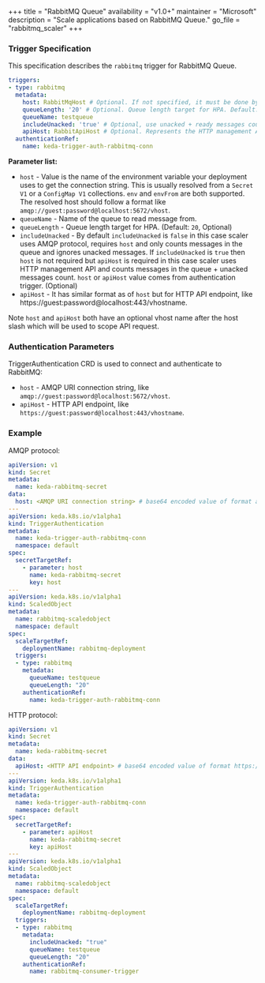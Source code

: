 +++
title = "RabbitMQ Queue"
availability = "v1.0+"
maintainer = "Microsoft"
description = "Scale applications based on RabbitMQ Queue."
go_file = "rabbitmq_scaler"
+++

### Trigger Specification

This specification describes the `rabbitmq` trigger for RabbitMQ Queue.

```yaml
triggers:
- type: rabbitmq
  metadata:
    host: RabbitMqHost # Optional. If not specified, it must be done by using TriggerAuthentication.
    queueLength: '20' # Optional. Queue length target for HPA. Default: 20 messages
    queueName: testqueue
    includeUnacked: 'true' # Optional, use unacked + ready messages count
    apiHost: RabbitApiHost # Optional. Represents the HTTP management API endpoint. If not specified, it must be done by using TriggerAuthentication.
  authenticationRef:
    name: keda-trigger-auth-rabbitmq-conn
```

**Parameter list:**

- `host` - Value is the name of the environment variable your deployment uses to get the connection string. This is usually resolved from a `Secret V1` or a `ConfigMap V1` collections. `env` and `envFrom` are both supported.  The resolved host should follow a format like `amqp://guest:password@localhost:5672/vhost`.
- `queueName` - Name of the queue to read message from.
- `queueLength` - Queue length target for HPA. (Default: `20`, Optional)
- `includeUnacked` - By default `includeUnacked` is `false` in this case scaler uses AMQP protocol, requires `host` and only counts messages in the queue and ignores unacked messages. If `includeUnacked` is `true` then `host` is not required but `apiHost` is required in this case scaler uses HTTP management API and counts messages in the queue + unacked messages count. `host` or `apiHost` value comes from authentication trigger. (Optional)
- `apiHost` - It has similar format as of `host` but for HTTP API endpoint, like https://guest:password@localhost:443/vhostname.

Note `host` and `apiHost` both have an optional vhost name after the host slash which will be used to scope API request.

### Authentication Parameters

TriggerAuthentication CRD is used to connect and authenticate to RabbitMQ:

- `host` - AMQP URI connection string, like `amqp://guest:password@localhost:5672/vhost`.
- `apiHost` - HTTP API endpoint, like `https://guest:password@localhost:443/vhostname`.

### Example

AMQP protocol:

```yaml
apiVersion: v1
kind: Secret
metadata:
  name: keda-rabbitmq-secret
data:
  host: <AMQP URI connection string> # base64 encoded value of format amqp://guest:password@localhost:5672/vhost
---
apiVersion: keda.k8s.io/v1alpha1
kind: TriggerAuthentication
metadata:
  name: keda-trigger-auth-rabbitmq-conn
  namespace: default
spec:
  secretTargetRef:
    - parameter: host
      name: keda-rabbitmq-secret
      key: host
---
apiVersion: keda.k8s.io/v1alpha1
kind: ScaledObject
metadata:
  name: rabbitmq-scaledobject
  namespace: default
spec:
  scaleTargetRef:
    deploymentName: rabbitmq-deployment
  triggers:
  - type: rabbitmq
    metadata:
      queueName: testqueue
      queueLength: "20"
    authenticationRef:
      name: keda-trigger-auth-rabbitmq-conn
```

HTTP protocol:

```yaml
apiVersion: v1
kind: Secret
metadata:
  name: keda-rabbitmq-secret
data:
  apiHost: <HTTP API endpoint> # base64 encoded value of format https://guest:password@localhost:443/vhostname
---
apiVersion: keda.k8s.io/v1alpha1
kind: TriggerAuthentication
metadata:
  name: keda-trigger-auth-rabbitmq-conn
  namespace: default
spec:
  secretTargetRef:
    - parameter: apiHost
      name: keda-rabbitmq-secret
      key: apiHost
---
apiVersion: keda.k8s.io/v1alpha1
kind: ScaledObject
metadata:
  name: rabbitmq-scaledobject
  namespace: default
spec:
  scaleTargetRef:
    deploymentName: rabbitmq-deployment
  triggers:
  - type: rabbitmq
    metadata:
      includeUnacked: "true"
      queueName: testqueue
      queueLength: "20"
    authenticationRef:
      name: rabbitmq-consumer-trigger
```
